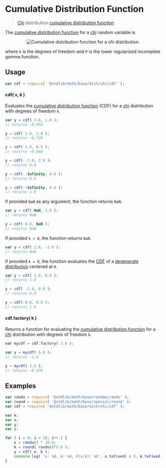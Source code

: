 # Cumulative Distribution Function

> [Chi][chi-distribution] distribution [cumulative distribution function][cdf].

<section class="intro">

The [cumulative distribution function][cdf] for a [chi][chi-distribution] random variable is

<!-- <equation class="equation" label="eq:chi_chi_cdf" align="center" raw="F(x;\,k) = P\left(k/2,x^{2}/2\right)" alt="Cumulative distribution function for a chi distribution."> -->

<div class="equation" align="center" data-raw-text="F(x;\,k) = P\left(k/2,x^{2}/2\right)" data-equation="eq:chi_chi_cdf">
    <img src="https://cdn.rawgit.com/stdlib-js/stdlib/15a1a60070db1b591d75f6b110e0e8387e550637/lib/node_modules/@stdlib/math/base/dist/chi/cdf/docs/img/equation_chi_chi_cdf.svg" alt="Cumulative distribution function for a chi distribution.">
    <br>
</div>

<!-- </equation> -->

where `k` is the degrees of freedom and `P` is the lower regularized incomplete gamma function.

</section>

<!-- /.intro -->

<section class="usage">

## Usage

```javascript
var cdf = require( '@stdlib/math/base/dist/chi/cdf' );
```

#### cdf( x, k )

Evaluates the [cumulative distribution function][cdf] (CDF) for a [chi][chi-distribution] distribution with degrees of freedom `k`.

```javascript
var y = cdf( 2.0, 1.0 );
// returns ~0.954

y = cdf( 2.0, 3.0 );
// returns ~0.739

y = cdf( 1.0, 0.5 );
// returns ~0.846

y = cdf( -1.0, 2.0 );
// returns 0.0

y = cdf( -Infinity, 4.0 );
// returns 0.0

y = cdf( +Infinity, 4.0 );
// returns 1.0
```

If provided `NaN` as any argument, the function returns `NaN`.

```javascript
var y = cdf( NaN, 1.0 );
// returns NaN

y = cdf( 0.0, NaN );
// returns NaN
```

If provided `k < 0`, the function returns `NaN`.

```javascript
var y = cdf( 2.0, -2.0 );
// returns NaN
```

If provided `k = 0`, the function evaluates the [CDF][cdf] of a [degenerate distribution][degenerate-distribution] centered at `0`.

```javascript
var y = cdf( 2.0, 0.0 );
// returns 1.0

y = cdf( -2.0, 0.0 );
// returns 0.0

y = cdf( 0.0, 0.0 );
// returns 1.0
```

#### cdf.factory( k )

Returns a function for evaluating the [cumulative distribution function][cdf] for a [chi][chi-distribution] distribution with degrees of freedom `k`.

```javascript
var mycdf = cdf.factory( 3.0 );

var y = mycdf( 6.0 );
// returns ~1.0

y = mycdf( 1.5 );
// returns ~0.478
```

</section>

<!-- /.usage -->

<section class="examples">

## Examples

```javascript
var randu = require( '@stdlib/math/base/random/randu' );
var round = require( '@stdlib/math/base/special/round' );
var cdf = require( '@stdlib/math/base/dist/chi/cdf' );

var k;
var x;
var y;
var i;

for ( i = 0; i < 20; i++ ) {
    x = randu() * 10.0;
    k = round( randu()*5.0 );
    y = cdf( x, k );
    console.log( 'x: %d, k: %d, F(x;k): %d', x.toFixed( 4 ), k.toFixed( 4 ), y.toFixed( 4 ) );
}
```

</section>

<!-- /.examples -->

<section class="links">

[cdf]: https://en.wikipedia.org/wiki/Cumulative_distribution_function

[chi-distribution]: https://en.wikipedia.org/wiki/Chi_distribution

[degenerate-distribution]: https://en.wikipedia.org/wiki/Degenerate_distribution

</section>

<!-- /.links -->
